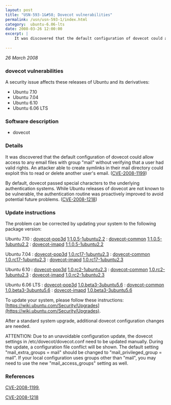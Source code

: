 ```yaml
---
layout: post
title: "USN-593-1&#58; Dovecot vulnerabilities"
permalink: /usn/usn-593-1/index.html
category:  ubuntu-6.06-lts
date: 2008-03-26 12:00:00
excerpt: |
    It was discovered that the default configuration of dovecot could allow access to any email files with group &quot;mail&quot; without verifying that a user had valid rights.  An attacker able to create symlinks in their mail directory could exploit this to read or delete another user&#39;s email. ([CVE-2008-1199](http://people.ubuntu.com/~ubuntu-security/cve/CVE-2008-1199))
    
--- 
```

 
 

*26 March 2008*

### dovecot vulnerabilities

A security issue affects these releases of Ubuntu and its derivatives:

* Ubuntu 7.10
* Ubuntu 7.04
* Ubuntu 6.10
* Ubuntu 6.06 LTS

### Software description

* dovecot 

### Details

It was discovered that the default configuration of dovecot could allow access to any email files with group &quot;mail&quot; without verifying that a user had valid rights. An attacker able to create symlinks in their mail directory could exploit this to read or delete another user&#39;s email. ([CVE-2008-1199](http://people.ubuntu.com/~ubuntu-security/cve/CVE-2008-1199))

By default, dovecot passed special characters to the underlying authentication systems. While Ubuntu releases of dovecot are not known to be vulnerable, the authentication routine was proactively improved to avoid potential future problems. ([CVE-2008-1218](http://people.ubuntu.com/~ubuntu-security/cve/CVE-2008-1218)) 

### Update instructions

The problem can be corrected by updating your system to the following package version:

Ubuntu 7.10
 : [dovecot-pop3d](https://launchpad.net/ubuntu/+source/dovecot) <span> [1:1.0.5-1ubuntu2.2](https://launchpad.net/ubuntu/+source/dovecot/1:1.0.5-1ubuntu2.2) </span> 
 : [dovecot-common](https://launchpad.net/ubuntu/+source/dovecot) <span> [1:1.0.5-1ubuntu2.2](https://launchpad.net/ubuntu/+source/dovecot/1:1.0.5-1ubuntu2.2) </span> 
 : [dovecot-imapd](https://launchpad.net/ubuntu/+source/dovecot) <span> [1:1.0.5-1ubuntu2.2](https://launchpad.net/ubuntu/+source/dovecot/1:1.0.5-1ubuntu2.2) </span> 

Ubuntu 7.04
 : [dovecot-pop3d](https://launchpad.net/ubuntu/+source/dovecot) <span> [1.0.rc17-1ubuntu2.3](https://launchpad.net/ubuntu/+source/dovecot/1.0.rc17-1ubuntu2.3) </span> 
 : [dovecot-common](https://launchpad.net/ubuntu/+source/dovecot) <span> [1.0.rc17-1ubuntu2.3](https://launchpad.net/ubuntu/+source/dovecot/1.0.rc17-1ubuntu2.3) </span> 
 : [dovecot-imapd](https://launchpad.net/ubuntu/+source/dovecot) <span> [1.0.rc17-1ubuntu2.3](https://launchpad.net/ubuntu/+source/dovecot/1.0.rc17-1ubuntu2.3) </span> 

Ubuntu 6.10
 : [dovecot-pop3d](https://launchpad.net/ubuntu/+source/dovecot) <span> [1.0.rc2-1ubuntu2.3](https://launchpad.net/ubuntu/+source/dovecot/1.0.rc2-1ubuntu2.3) </span> 
 : [dovecot-common](https://launchpad.net/ubuntu/+source/dovecot) <span> [1.0.rc2-1ubuntu2.3](https://launchpad.net/ubuntu/+source/dovecot/1.0.rc2-1ubuntu2.3) </span> 
 : [dovecot-imapd](https://launchpad.net/ubuntu/+source/dovecot) <span> [1.0.rc2-1ubuntu2.3](https://launchpad.net/ubuntu/+source/dovecot/1.0.rc2-1ubuntu2.3) </span> 

Ubuntu 6.06 LTS
 : [dovecot-pop3d](https://launchpad.net/ubuntu/+source/dovecot) <span> [1.0.beta3-3ubuntu5.6](https://launchpad.net/ubuntu/+source/dovecot/1.0.beta3-3ubuntu5.6) </span> 
 : [dovecot-common](https://launchpad.net/ubuntu/+source/dovecot) <span> [1.0.beta3-3ubuntu5.6](https://launchpad.net/ubuntu/+source/dovecot/1.0.beta3-3ubuntu5.6) </span> 
 : [dovecot-imapd](https://launchpad.net/ubuntu/+source/dovecot) <span> [1.0.beta3-3ubuntu5.6](https://launchpad.net/ubuntu/+source/dovecot/1.0.beta3-3ubuntu5.6) </span> 

To update your system, please follow these instructions: [https://wiki.ubuntu.com/Security/Upgrades](https://wiki.ubuntu.com/Security/Upgrades).

After a standard system upgrade, additional dovecot configuration changes are needed.

ATTENTION: Due to an unavoidable configuration update, the dovecot settings in /etc/dovecot/dovecot.conf need to be updated manually. During the update, a configuration file conflict will be shown. The default setting &quot;mail_extra_groups = mail&quot; should be changed to &quot;mail_privileged_group = mail&quot;. If your local configuration uses groups other than &quot;mail&quot;, you may need to use the new &quot;mail_access_groups&quot; setting as well. 

### References

 
 [CVE-2008-1199](http://people.ubuntu.com/~ubuntu-security/cve/CVE-2008-1199), 

 [CVE-2008-1218](http://people.ubuntu.com/~ubuntu-security/cve/CVE-2008-1218)
 

